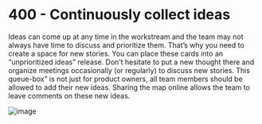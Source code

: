 # 400 - Continuously collect ideas

Ideas can come up at any time in the workstream and the team may not always have time to discuss and prioritize them. Thatʼs why you need to create a space for new stories. You can place these cards into an “unprioritized ideas” release. Donʼt hesitate to put a new thought there and organize meetings occasionally (or regularly) to discuss new stories. This queue-box” is not just for product owners, all team members should be allowed to add their new ideas. Sharing the map online allows the team to leave comments on these new ideas.

![image](https://github.com/user-attachments/assets/13b363f4-a14c-4a6d-b576-5c17f4ba4280)
